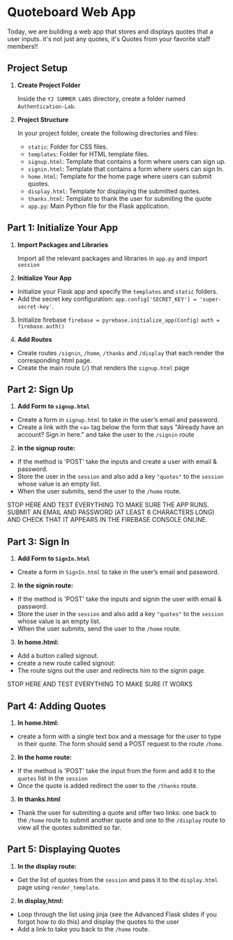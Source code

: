 # Quoteboard Web App


Today, we are building a web app that stores and displays quotes that a user inputs.
it's not just any quotes, it's Quotes from your favorite staff members!!


## Project Setup


1. **Create Project Folder**


   Inside the `Y2 SUMMER LABS` directory, create a folder named `Authentication-Lab`.


2. **Project Structure**


   In your project folder, create the following directories and files:
   - `static`: Folder for CSS files.
   - `templates`: Folder for HTML template files.
   - `signup.html`: Template that contains a form where users can sign up.
   - `signin.html`: Template that contains a form where users can sign In.
   - `home.html`: Template for the home page where users can submit quotes.
   - `display.html`: Template for displaying the submitted quotes.
   - `thanks.html`: Template to thank the user for submiting the quote
   - `app.py`: Main Python file for the Flask application.


## Part 1: Initialize Your App


1. **Import Packages and Libraries**


   Import all the relevant packages and libraries in `app.py` and import `session`


2. **Initialize Your App**

- Initialize your Flask app and specify the `templates` and `static` folders.
- Add the secret key configuration:
`app.config['SECRET_KEY'] = 'super-secret-key'`.

3. Initialize firebase 
`firebase = pyrebase.initialize_app(Config)`
`auth = firebase.auth()`

4. **Add Routes**

-  Create routes  `/signin`, `/home`, `/thanks` and `/display` that each render the corresponding html page.
-  Create the main route (`/`) that renders the `signup.html` page


## Part 2: Sign Up 

1. **Add Form to `signup.html`**

- Create a form in `signup.html` to take in the user’s email and password.
- Create a link with the `<a>` tag below the form that says "Already have an account? Sign in here." and take the user to the `/signin` route

2. **in the signup route:**

- If the method is 'POST' take the inputs and create a user with email & password.
- Store the user in the `session` and also add a key `"quotes"` to the `session` whose value is an empty list.
- When the user submits, send the user to the `/home` route.

STOP HERE AND TEST EVERYTHING TO MAKE SURE THE APP RUNS. SUBMIT AN EMAIL AND PASSWORD (AT LEAST 6 CHARACTERS LONG) AND CHECK THAT IT APPEARS IN THE FIREBASE CONSOLE ONLINE.

## Part 3: Sign In 

1. **Add Form to `SignIn.html`**

  - Create a form in `SignIn.html` to take in the user’s email and password.


2. **In the signin route:**

- If the method is 'POST' take the inputs and signin the user with email & password.
- Store the user in the `session` and also add a key `"quotes"` to the `session` whose value is an empty list.
- When the user submits, send the user to the `/home` route.

3. **In home.html:**
- Add a button called signout.
- create a new route called signout:
- The route signs out the user and redirects him to the signin page.

STOP HERE AND TEST EVERYTHING TO MAKE SURE IT WORKS

## Part 4: Adding Quotes 

1. **In home.html:**
- create a form with a single text box and a message for the user to type in their quote. The form should send a POST request to the route `/home`.

2. **In the home route:**
- If the method is 'POST' take the input from the form and add it to the `quotes` list in the `session`
- Once the quote is added redirect the user to the `/thanks` route.
  
3. **In thanks.html**
- Thank the user for submiting a quote and offer two links: one back to the `/home` route to submit another quote and one to the `/display` route to view all the quotes submitted so far.

## Part 5: Displaying Quotes 

1. **In the display route:**
- Get the list of quotes from the `session` and pass it to the `display.html` page using `render_template`.

2. **In display,html:**
- Loop through the list using jinja (see the Advanced Flask slides if you forgot how to do this) and display the quotes to the user
- Add a link to take you back to the `/home` route.
